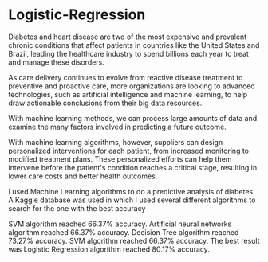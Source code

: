 # Logistic-Regression

Diabetes and heart disease are two of the most expensive and prevalent chronic conditions that affect patients in countries like the United States and Brazil, leading the healthcare industry to spend billions each year to treat and manage these disorders.

As care delivery continues to evolve from reactive disease treatment to preventive and proactive care, more organizations are looking to advanced technologies, such as artificial intelligence and machine learning, to help draw actionable conclusions from their big data resources.

With machine learning methods, we can process large amounts of data and examine the many factors involved in predicting a future outcome.

With machine learning algorithms, however, suppliers can design personalized interventions for each patient, from increased monitoring to modified treatment plans. These personalized efforts can help them intervene before the patient's condition reaches a critical stage, resulting in lower care costs and better health outcomes.

I used Machine Learning algorithms to do a predictive analysis of diabetes. A Kaggle database was used in which I used several different algorithms to search for the one with the best accuracy

SVM algorithm reached 66.37% accuracy.
Artificial neural networks algorithm reached 66.37% accuracy.
Decision Tree algorithm reached 73.27% accuracy.
SVM algorithm reached 66.37% accuracy.
The best result was Logistic Regression algorithm reached 80.17% accuracy.
